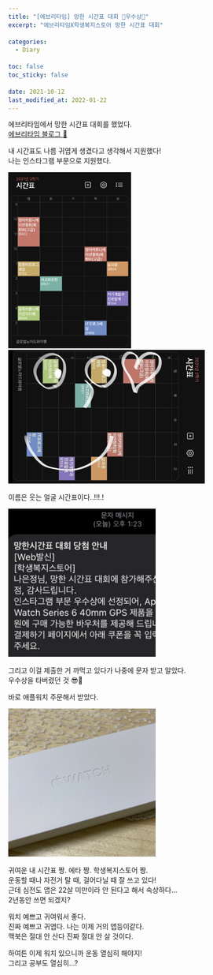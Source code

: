 ```yaml
---
title: "[에브리타임] 망한 시간표 대회 🌟우수상🌟"
excerpt: "에브리타임X학생복지스토어 망한 시간표 대회"

categories:
  - Diary

toc: false
toc_sticky: false
 
date: 2021-10-12
last_modified_at: 2022-01-22
---
```


에브리타임에서 망한 시간표 대회를 했었다.  
[에브리타임 블로그 🔗](https://blog.naver.com/everytimekr/222506644801)  

내 시간표도 나름 귀엽게 생겼다고 생각해서 지원했다!  
나는 인스타그램 부문으로 지원했다.  

<img src="/assets/images/21101201/21101201_1.jpg" width="250em">  

<img src="/assets/images/21101201/21101201_2.jpg" width="400em">  

이름은 웃는 얼굴 시간표이다..!!!.!  

<img src="/assets/images/21101201/21101201_3.jpg" width="300em">  

그리고 이걸 제출한 거 까먹고 있다가 나중에 문자 받고 알았다.  
우수상을 타버렸던 것 😎👀  

바로 애플워치 주문해서 받았다.  

<img src="/assets/images/21101201/21101201_4.jpg" width="300em">  

귀여운 내 시간표 짱. 에타 짱. 학생복지스토어 짱.  
운동할 때나 자전거 탈 때, 걸어다닐 때 잘 쓰고 있다!  
근데 심전도 앱은 22살 미만이라 안 된다고 해서 속상하다...  
2년동안 쓰면 되겠지?  

워치 예쁘고 귀여워서 좋다.  
진짜 예쁘고 귀엽다. 나는 이제 거의 앱등이같다.  
맥북은 절대 안 산다 진짜 절대 안 살 것이다.  

하여튼 이제 워치 있으니까 운동 열심히 해야지!  
그리고 공부도 열심히...?  